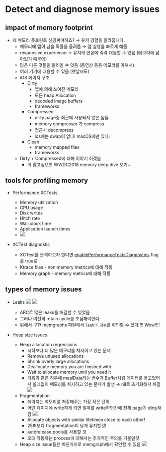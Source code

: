 # Detect and diagnose memory issues

## impact of memory footprint

- 왜 메모리 풋프린트 신경써야하죠? → 유저 경험을 올려줍니다.
    - 메모리에 앱이 남을 확률을 올려줌 → 앱 실행을 빠르게 해줌
    - responsive experience → 유저의 반응에 즉각 대응할 수 있음 (메모리에 남아있기 때문에)
    - 많은 다른 것들을 불러올 수 잇음 (동영상 등등 메모리를 아껴서)
    - 여러 기기에 대응할 수 있음 (옛날꺼도)
    - iOS 페이지 구조
        - Dirty
            - 앱에 의해 쓰여진 메모리
            - 모든 heap Allocation
            - decoded image buffers
            - frameworks
        - Compressed
            - dirty page중 최근에 사용되지 않은 놈들
            - memory compressor 가 compress
            - 접근시 decompress
            - ios에는 swap이 없다! macOS에만 있다.
        - Clean
            - memory mapped files
            - frameworks
    - Dirty + Compressed에 대해 이야기 하겠음
        - 더 알고싶으면 WWDC2018 memory deep dive 보기~

## tools for profiling memory

- Performance XCTests
    - Memory utilization
    - CPU usage
    - Disk writes
    - Hitch rate
    - Wall clock time
    - Application launch times
    - ![](https://i.imgur.com/fbh1jz5.png)

- XCTest diagnostic
    - XCTest를 분석하고자 한다면 [enablePerformanceTestsDiagnostics](https://developer.apple.com/videos/play/wwdc2021-10180/?time=475) flag를 true로
    - Ktrace files - non memory metrics에 대해 작동
    - Memory graph - memory metrics에 대해 작동

## types of memory issues

- Leaks
    ![](https://i.imgur.com/aH07vGN.png)
    ![](https://i.imgur.com/C0Kv7es.png)
    - ARC로 많은 leaks를 해결할 수 있었음
    - 그러나 여전히 retain cycle를 조심해야한다.
    - 위에서 구한 memgraphs 파일에서 `leak의 갯수`를 확인할 수 있다!!!! Wow!!!!

- Heap size issues
    - Heap allocation regressions
        - 시작보다 더 많은 메모리를 차지하고 있는 문제
        - Remove unused allocations
        - Shrink overly large allocations
        - Deallocate memory you are finished with
        - Wait to allocate memory until you need it
        - 다음과 같은 경우에 mealData라는 변수가 Buffer처럼 데이터를 들고있어서 쓸데없이 메모리를 차지하고 있는 문제가 발생 → nil로 초기화해서 해결
        ![](https://i.imgur.com/g6JOcXb.png)
    - Fragmentation
        - 페이지는 메모리를 저장해주는 가장 작은 단위
        - 어떤 페이지에 write하게 되면 얼마를 write하던간에 전체 page가 dirty해짐
        ![](https://i.imgur.com/1MKII63.png)    
        - Allocate objects with similar lifetimes close to each other!
        - 25퍼보다 fragmentation이 낮게 유지할것!
        - autorelease pools를 사용할 것
        - 오래 작동하는 process에 대해서는 추가적인 주의를 기울일것
    - Heap size issue들은 마찬가지로 memgraph에서 확인할 수 있음
    ![](https://i.imgur.com/JYXmprC.png)
